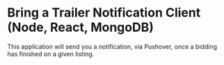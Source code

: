 # Bring a Trailer Notification Client (Node, React, MongoDB)

This application will send you a notification, via Pushover, once a bidding has
finished on a given listing.
